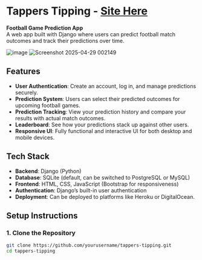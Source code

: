 # Tappers Tipping - [Site Here](https://stapper30.pythonanywhere.com/)

**Football Game Prediction App**  
A web app built with Django where users can predict football match outcomes and track their predictions over time.

![image](https://github.com/user-attachments/assets/593443b0-0d88-40e6-8104-a8803d5268e7)
![Screenshot 2025-04-29 002149](https://github.com/user-attachments/assets/e8c9b421-e68f-465d-9657-7dd64d99c3bd)

## Features
- **User Authentication**: Create an account, log in, and manage predictions securely.
- **Prediction System**: Users can select their predicted outcomes for upcoming football games.
- **Prediction Tracking**: View your prediction history and compare your results with actual match outcomes.
- **Leaderboard**: See how your predictions stack up against other users.
- **Responsive UI**: Fully functional and interactive UI for both desktop and mobile devices.

## Tech Stack
- **Backend**: Django (Python)
- **Database**: SQLite (default, can be switched to PostgreSQL or MySQL)
- **Frontend**: HTML, CSS, JavaScript (Bootstrap for responsiveness)
- **Authentication**: Django’s built-in user authentication
- **Deployment**: Can be deployed to platforms like Heroku or DigitalOcean.

## Setup Instructions

### 1. Clone the Repository
```bash
git clone https://github.com/yourusername/tappers-tipping.git
cd tappers-tipping
